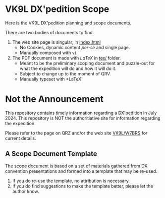 # VK9L DX'pedition Scope

Here is the VK9L DX'pedition planning and scope documents.

There are two bodies of documents to find.

1.  The web site page is singular, in [index.html](index.html)
	* No Cookies, dynamic content *per-se* and single page.
	* Manually composed with `vi`
2.  The PDF document is made with *LaTeX* in [tex/](./tex) folder.
	* Meant to be the preliminary scoping document and puzzle-out for
      what the expedition will do and how it will do it.
	* Subject to change up to the moment of QRV.
	* Manually typeset with *LaTeX`

# Not the Announcement

This repository contains timely information regarding a DX'pedition
in July 2024.  This repository is NOT the authoritiative site for
information regarding the expedition.

Please refer to the page on QRZ and/or the web site 
[VK9L/W7BRS](http://w7brs.com/vk9l/) for current details.

## A Scope Document Template

The scope document is based on a set of materials gathered
from DX convention presentations and formed into a template that
may be re-used.

1.  If you do re-use the template, no attribution is necessary.
2.  If you do find suggestions to make the template better, please
let the author know.



